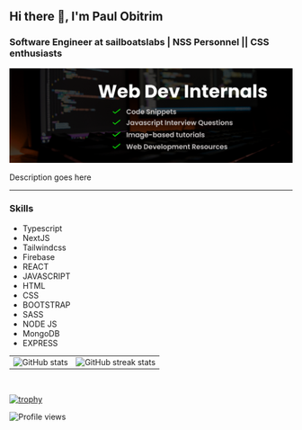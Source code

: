 ## Hi there 👋, I'm Paul Obitrim
### Software Engineer at sailboatslabs | NSS Personnel || CSS enthusiasts
![Self-taught developer and Aspiring online educator](https://github.com/Obitrim/Obitrim/blob/main/twitter-header.png)

Description goes here

---

### Skills
- Typescript
- NextJS
- Tailwindcss
- Firebase
- REACT 
- JAVASCRIPT 
- HTML 
- CSS 
- BOOTSTRAP 
- SASS 
- NODE JS 
- MongoDB
- EXPRESS


|  |  |
|--|--|
|![GitHub stats](https://github-readme-stats.vercel.app/api?username=Obitrim&show_icons=true)|![GitHub streak stats](https://github-readme-streak-stats.herokuapp.com/?user=Obitrim)|

<br/>

[![trophy](https://github-profile-trophy.vercel.app/?username=Obitrim)](https://github.com/ryo-ma/github-profile-trophy)




![Profile views](https://gpvc.arturio.dev/Obitrim)  
